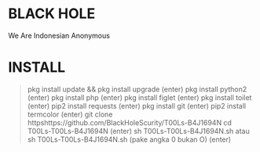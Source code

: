# BLACK HOLE
We Are Indonesian Anonymous

# INSTALL


> pkg install update && pkg install upgrade (enter)
> pkg install python2 (enter)
> pkg install php (enter)
> pkg install figlet (enter)
> pkg install toilet  (enter)
> pip2 install requests (enter)
> pkg install git (enter)
> pip2 install termcolor (enter)
> git clone httpshttps://github.com/BlackHoleScurity/T00Ls-B4J1694N
  cd T00Ls-T00Ls-B4J1694N (enter)
 sh T00Ls-T00Ls-B4J1694N.sh atau sh T00Ls-T00Ls-B4J1694N.sh (pake angka 0 bukan O) (enter) 
